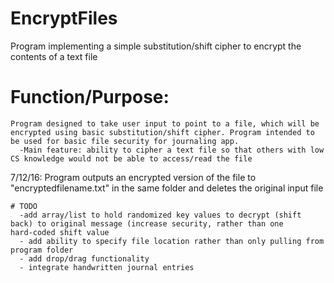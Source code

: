 

# EncryptFiles
Program implementing a simple substitution/shift cipher to encrypt the contents of a text file

# Function/Purpose:
    Program designed to take user input to point to a file, which will be 
    encrypted using basic substitution/shift cipher. Program intended to be used for basic file security for journaling app.
      -Main feature: ability to cipher a text file so that others with low CS knowledge would not be able to access/read the file
 
  7/12/16: Program outputs an encrypted version of the file to "encryptedfilename.txt" in the same folder and deletes the original input           file 
          
    # TODO
      -add array/list to hold randomized key values to decrypt (shift back) to original message (increase security, rather than one     hard-coded shift value
      - add ability to specify file location rather than only pulling from program folder
      - add drop/drag functionality
      - integrate handwritten journal entries
